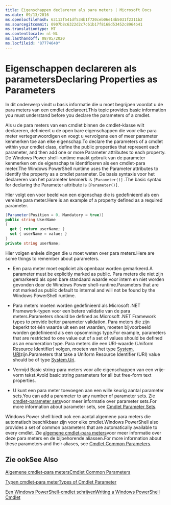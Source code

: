 ```yaml
---
title: Eigenschappen declareren als para meters | Microsoft Docs
ms.date: 09/13/2016
ms.openlocfilehash: 63113f541df534b1f720ceb06e14b5031f2311b2
ms.sourcegitcommit: 0907b8c6322d2c7c61b17f8168d53452c8964b41
ms.translationtype: MT
ms.contentlocale: nl-NL
ms.lasthandoff: 08/05/2020
ms.locfileid: "87774640"
---
```

# <a name="declaring-properties-as-parameters"></a><span data-ttu-id="b7583-102">Eigenschappen declareren als parameters</span><span class="sxs-lookup"><span data-stu-id="b7583-102">Declaring Properties as Parameters</span></span>

<span data-ttu-id="b7583-103">In dit onderwerp vindt u basis informatie die u moet begrijpen voordat u de para meters van een cmdlet declareert.</span><span class="sxs-lookup"><span data-stu-id="b7583-103">This topic provides basic information you must understand before you declare the parameters of a cmdlet.</span></span>

<span data-ttu-id="b7583-104">Als u de para meters van een cmdlet binnen de cmdlet-klasse wilt declareren, definieert u de open bare eigenschappen die voor elke para meter vertegenwoordigen en voegt u vervolgens een of meer parameter kenmerken toe aan elke eigenschap.</span><span class="sxs-lookup"><span data-stu-id="b7583-104">To declare the parameters of a cmdlet within your cmdlet class, define the public properties that represent each parameter, and then add one or more Parameter attributes to each property.</span></span> <span data-ttu-id="b7583-105">De Windows Power shell-runtime maakt gebruik van de parameter kenmerken om de eigenschap te identificeren als een cmdlet-para meter.</span><span class="sxs-lookup"><span data-stu-id="b7583-105">The Windows PowerShell runtime uses the Parameter attributes to identify the property as a cmdlet parameter.</span></span> <span data-ttu-id="b7583-106">De basis syntaxis voor het declareren van het parameter kenmerk is `[Parameter()]` .</span><span class="sxs-lookup"><span data-stu-id="b7583-106">The basic syntax for declaring the Parameter attribute is `[Parameter()]`.</span></span>

<span data-ttu-id="b7583-107">Hier volgt een voor beeld van een eigenschap die is gedefinieerd als een vereiste para meter.</span><span class="sxs-lookup"><span data-stu-id="b7583-107">Here is an example of a property defined as a required parameter.</span></span>

```csharp
[Parameter(Position = 0, Mandatory = true)]
public string UserName
{
  get { return userName; }
  set { userName = value; }
}
private string userName;
```

<span data-ttu-id="b7583-108">Hier volgen enkele dingen die u moet weten over para meters.</span><span class="sxs-lookup"><span data-stu-id="b7583-108">Here are some things to remember about parameters.</span></span>

- <span data-ttu-id="b7583-109">Een para meter moet expliciet als openbaar worden gemarkeerd.</span><span class="sxs-lookup"><span data-stu-id="b7583-109">A parameter must be explicitly marked as public.</span></span> <span data-ttu-id="b7583-110">Para meters die niet zijn gemarkeerd als open bare standaard waarde voor intern en niet worden gevonden door de Windows Power shell-runtime.</span><span class="sxs-lookup"><span data-stu-id="b7583-110">Parameters that are not marked as public default to internal and will not be found by the Windows PowerShell runtime.</span></span>

- <span data-ttu-id="b7583-111">Para meters moeten worden gedefinieerd als Microsoft .NET Framework-typen voor een betere validatie van de para meters.</span><span class="sxs-lookup"><span data-stu-id="b7583-111">Parameters should be defined as Microsoft .NET Framework types to provide better parameter validation.</span></span> <span data-ttu-id="b7583-112">Para meters die zijn beperkt tot één waarde uit een set waarden, moeten bijvoorbeeld worden gedefinieerd als een opsommings type.</span><span class="sxs-lookup"><span data-stu-id="b7583-112">For example, parameters that are restricted to one value out of a set of values should be defined as an enumeration type.</span></span> <span data-ttu-id="b7583-113">Para meters die een URI-waarde (Uniform Resource Identifier) volgen, moeten van het type [System. URI](/dotnet/api/System.Uri)zijn.</span><span class="sxs-lookup"><span data-stu-id="b7583-113">Parameters that take a Uniform Resource Identifier (URI) value should be of type [System.Uri](/dotnet/api/System.Uri).</span></span>

- <span data-ttu-id="b7583-114">Vermijd Basic string-para meters voor alle eigenschappen van een vrije-vorm tekst.</span><span class="sxs-lookup"><span data-stu-id="b7583-114">Avoid basic string parameters for all but free-form text properties.</span></span>

- <span data-ttu-id="b7583-115">U kunt een para meter toevoegen aan een wille keurig aantal parameter sets.</span><span class="sxs-lookup"><span data-stu-id="b7583-115">You can add a parameter to any number of parameter sets.</span></span> <span data-ttu-id="b7583-116">Zie [cmdlet-parameter sets](./cmdlet-parameter-sets.md)voor meer informatie over parameter sets.</span><span class="sxs-lookup"><span data-stu-id="b7583-116">For more information about parameter sets, see [Cmdlet Parameter Sets](./cmdlet-parameter-sets.md).</span></span>

<span data-ttu-id="b7583-117">Windows Power shell biedt ook een aantal algemene para meters die automatisch beschikbaar zijn voor elke cmdlet.</span><span class="sxs-lookup"><span data-stu-id="b7583-117">Windows PowerShell also provides a set of common parameters that are automatically available to every cmdlet.</span></span> <span data-ttu-id="b7583-118">Zie [algemene cmdlet-para meters](./common-parameter-names.md)voor meer informatie over deze para meters en de bijbehorende aliassen.</span><span class="sxs-lookup"><span data-stu-id="b7583-118">For more information about these parameters and their aliases, see [Cmdlet Common Parameters](./common-parameter-names.md).</span></span>

## <a name="see-also"></a><span data-ttu-id="b7583-119">Zie ook</span><span class="sxs-lookup"><span data-stu-id="b7583-119">See Also</span></span>

[<span data-ttu-id="b7583-120">Algemene cmdlet-para meters</span><span class="sxs-lookup"><span data-stu-id="b7583-120">Cmdlet Common Parameters</span></span>](./common-parameter-names.md)

[<span data-ttu-id="b7583-121">Typen cmdlet-para meter</span><span class="sxs-lookup"><span data-stu-id="b7583-121">Types of Cmdlet Parameter</span></span>](./types-of-cmdlet-parameters.md)

[<span data-ttu-id="b7583-122">Een Windows PowerShell-cmdlet schrijven</span><span class="sxs-lookup"><span data-stu-id="b7583-122">Writing a Windows PowerShell Cmdlet</span></span>](./writing-a-windows-powershell-cmdlet.md)
